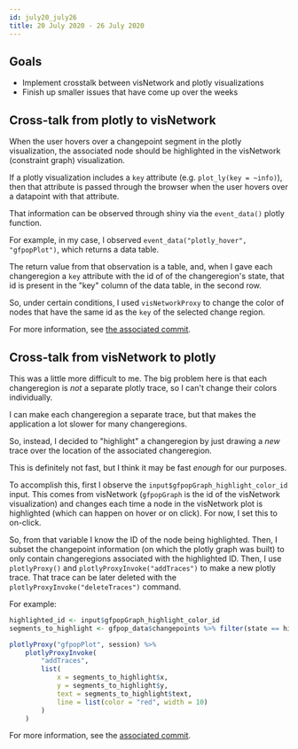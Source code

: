 ```yaml
---
id: july20_july26
title: 20 July 2020 - 26 July 2020
---
```


## Goals

* Implement crosstalk between visNetwork and plotly visualizations
* Finish up smaller issues that have come up over the weeks

## Cross-talk from plotly to visNetwork

When the user hovers over a changepoint segment in the plotly visualization, the associated node should be highlighted in the visNetwork (constraint graph) visualization.

If a plotly visualization includes a `key` attribute (e.g. `plot_ly(key = ~info)`), then that attribute is passed through the browser when the user hovers over a datapoint with that attribute.

That information can be observed through shiny via the `event_data()` plotly function.

For example, in my case, I observed `event_data("plotly_hover", "gfpopPlot")`, which returns a data table.

The return value from that observation is a table, and, when I gave each changeregion a `key` attribute with the id of of the changeregion's state, that id is present in the "key" column of the data table, in the second row.

So, under certain conditions, I used `visNetworkProxy` to change the color of nodes that have the same id as the `key` of the selected change region.

For more information, see [the associated commit](https://github.com/julianstanley/gfpopgui/commit/f1cc6204c5d03c8aa3d69c33377bf18fc50a4786).

## Cross-talk from visNetwork to plotly

This was a little more difficult to me. The big problem here is that each changeregion is _not_ a separate plotly trace, so I can't change their colors individually.

I can make each changeregion a separate trace, but that makes the application a lot slower for many changeregions.

So, instead, I decided to "highlight" a changeregion by just drawing a _new_ trace over the location of the associated changeregion.

This is definitely not fast, but I think it may be fast _enough_ for our purposes. 

To accomplish this, first I observe the `input$gfpopGraph_highlight_color_id` input. This comes from visNetwork (`gfpopGraph` is the id of the visNetwork visualization) and changes each time a node in the visNetwork plot is highlighted (which can happen on hover or on click). For now, I set this to on-click.

So, from that variable I know the ID of the node being highlighted. Then, I subset the changepoint information (on which the plotly graph was built) to only contain changeregions associated with the highlighted ID. Then, I use `plotlyProxy()` and `plotlyProxyInvoke("addTraces")` to make a new plotly trace. That trace can be later deleted with the `plotlyProxyInvoke("deleteTraces")` command.

For example:

```R
highlighted_id <- input$gfpopGraph_highlight_color_id
segments_to_highlight <- gfpop_data$changepoints %>% filter(state == highlighted_id)

plotlyProxy("gfpopPlot", session) %>%
    plotlyProxyInvoke(
        "addTraces",
        list(
            x = segments_to_highlight$x,
            y = segments_to_highlight$y,
            text = segments_to_highlight$text,
            line = list(color = "red", width = 10)
        )
    )
```

For more information, see the [associated commit](https://github.com/julianstanley/gfpopgui/commit/fe75aad7c0123c6b2bae9298adaf12aefab0a5f3).


